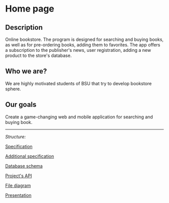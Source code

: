 # Home page
##  Description
Online bookstore. The program is designed for searching and buying books, as well as for pre-ordering books, adding them to favorites. The app offers a subscription to the publisher's news, user registration, adding a new product to the store's database.

## Who we are?

We are highly motivated students of BSU that try to develop bookstore sphere.

## Our goals

Create a game-changing web and mobile application for searching and buying book.

***
_Structure:_

[Specification](https://fpmi-hci.github.io/proekt13-amazon-killers/specification.html)

[Additional specification](https://fpmi-hci.github.io/proekt13-amazon-killers/additional-specification.html)

[Database schema](https://fpmi-hci.github.io/proekt13-amazon-killers/database-schema.html)

[Project's API](https://fpmi-hci.github.io/proekt13-amazon-killers/projects-api.html)

[File diagram](https://fpmi-hci.github.io/proekt13-amazon-killers/file-diagram.html)

[Presentation](https://fpmi-hci.github.io/proekt13-amazon-killers/presentation.html)



